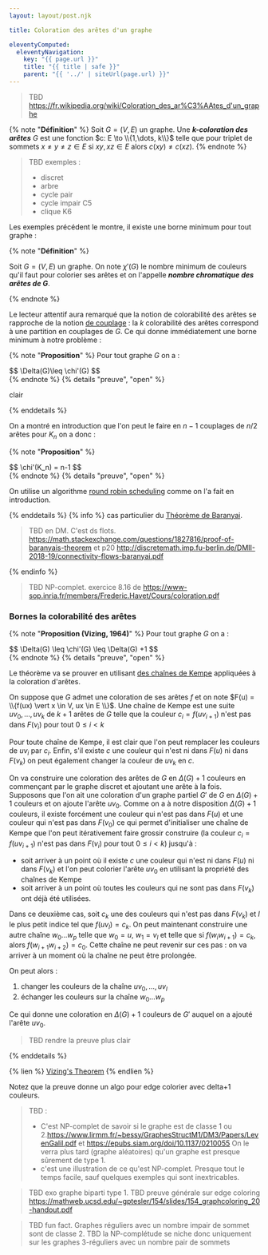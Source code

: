 ```yaml
---
layout: layout/post.njk

title: Coloration des arêtes d'un graphe

eleventyComputed:
  eleventyNavigation:
    key: "{{ page.url }}"
    title: "{{ title | safe }}"
    parent: "{{ '../' | siteUrl(page.url) }}"
---
```


> TBD <https://fr.wikipedia.org/wiki/Coloration_des_ar%C3%AAtes_d'un_graphe>

{% note "**Définition**" %}
Soit $G=(V, E)$ un graphe. Une **_$k$-coloration des arêtes_** $G$ est une fonction $c: E \to \\{1,\dots, k\\}$ telle que pour triplet de sommets $x \neq y \neq z \in E$ si $xy, xz \in E$ alors $c(xy) \neq c(xz)$.
{% endnote %}

> TBD exemples :
>
> - discret
> - arbre
> - cycle pair
> - cycle impair C5
> - clique K6
>

Les exemples précédent le montre, il existe une borne minimum pour tout graphe :

<span id="definition-notation-coloration-arête-minimum"></span>
{% note "**Définition**" %}

Soit $G=(V, E)$ un graphe. On note $\chi'(G)$ le nombre minimum de couleurs qu'il faut pour colorier ses arêtes et on l'appelle **_nombre chromatique des arêtes de $G$_**.

{% endnote %}

Le lecteur attentif aura remarqué que la notion de colorabilité des arêtes se rapproche de la notion [de couplage](../couplages) : la $k$ colorabilité des arêtes correspond à une partition en couplages de $G$. Ce qui donne immédiatement une borne minimum à notre problème :

{% note "**Proposition**" %}
Pour tout graphe $G$ on a :

<div>
$$
\Delta(G)\leq \chi'(G)
$$
</div>
{% endnote %}
{% details "preuve", "open" %}

clair

{% enddetails %}

On a montré en introduction que l'on peut le faire en $n-1$ couplages de $n/2$ arêtes pour $K_n$ on a donc :

{% note "**Proposition**" %}
<div>
$$
\chi'(K_n) = n-1
$$
</div>
{% endnote %}
{% details "preuve", "open" %}

On utilise un algorithme [round robin scheduling](https://nrich.maths.org/articles/tournament-scheduling) comme on l'a fait en introduction.

{% enddetails %}
{% info %}
cas particulier du [Théorème de Baranyai](https://en.wikipedia.org/wiki/Baranyai%27s_theorem).

> TBD en DM. C'est ds flots. <https://math.stackexchange.com/questions/1827816/proof-of-baranyais-theorem> et p20 <http://discretemath.imp.fu-berlin.de/DMII-2018-19/connectivity-flows-baranyai.pdf>

{% endinfo %}

> TBD NP-complet. exercice 8.16 de <https://www-sop.inria.fr/members/Frederic.Havet/Cours/coloration.pdf>

### Bornes la colorabilité des arêtes

{% note "**Proposition (Vizing, 1964)**" %}
Pour tout graphe $G$ on a :

<div>
$$
\Delta(G) \leq \chi'(G) \leq \Delta(G) +1
$$
</div>
{% endnote %}
{% details "preuve", "open" %}

Le théorème va se prouver en utilisant [des chaînes de Kempe](https://en.wikipedia.org/wiki/Kempe_chain) appliquées à la coloration d'arêtes.

On suppose que $G$ admet une coloration de ses arêtes $f$ et on note $F(u) = \\{f(ux) \vert x \in V, ux \in E \\}$. Une chaîne de Kempe est une suite $uv_0, \dots, uv_k$ de $k+1$ arêtes de $G$ telle que la couleur $c_i = f(uv_{i+1})$ n'est pas dans $F(v_i)$ pour tout $0 \leq i <k$

Pour toute chaîne de Kempe, il est clair que l'on peut remplacer les couleurs de $uv_{i}$ par $c_i$. Enfin, s'il existe $c$ une couleur qui n'est ni dans $F(u)$ ni dans $F(v_k)$ on peut également changer la couleur de $uv_k$ en $c$.

On va construire une coloration des arêtes de $G$ en $\Delta(G) + 1$ couleurs en commençant par le graphe discret et ajoutant une arête à la fois. Supposons que l'on ait une coloration d'un graphe partiel $G'$ de $G$ en $\Delta(G) + 1$ couleurs et on ajoute l'arête $uv_0$. Comme on a à notre disposition $\Delta(G) + 1$ couleurs, il existe forcément une couleur qui n'est pas dans
$F(u)$ et une couleur qui n'est pas dans $F(v_0)$ ce qui permet d'initialiser une chaîne de Kempe que l'on peut itérativement faire grossir construire (la couleur $c_i = f(uv_{i+1})$ n'est pas dans $F(v_i)$ pour tout $0 \leq i <k$) jusqu'à :

- soit arriver à un point où il existe $c$ une couleur qui n'est ni dans $F(u)$ ni dans $F(v_k)$ et l'on peut colorier l'arête $uv_0$ en utilisant la propriété des chaînes de Kempe
- soit arriver à un point où toutes les couleurs qui ne sont pas dans $F(v_k)$ ont déjà été utilisées.

Dans ce deuxième cas, soit $c_k$ une des couleurs qui n'est pas dans $F(v_k)$ et $l$ le plus petit indice tel que $f(uv_l) = c_k$. On peut maintenant construire une autre chaîne $w_0\dots w_p$ telle que $w_0 = u$, $w_1 = v_l$ et telle que si $f(w_iw_{i+1}) = c_k$, alors $f(w_{i+1}w_{i+2}) = c_0$. Cette chaîne ne peut revenir sur ces pas : on va arriver à un moment où la chaîne ne peut être prolongée.

On peut alors :

1. changer les couleurs de la chaîne $uv_0, \dots, uv_l$
2. échanger les couleurs sur la chaîne $w_0\dots w_p$

Ce qui donne une coloration en $\Delta(G) + 1$ couleurs de $G'$ auquel on a ajouté l'arête $uv_0$.

> TBD rendre la preuve plus clair

{% enddetails %}

{% lien %}
[Vizing's Theorem](https://www.youtube.com/watch?v=OZWZpQmGp0g)
{% endlien %}

Notez que la preuve donne un algo pour edge colorier avec delta+1 couleurs.

> TBD :
>
> - C'est NP-complet de savoir si le graphe est de classe 1 ou 2.<https://www.lirmm.fr/~bessy/GraphesStructM1/DM3/Papers/LevenGalil.pdf> et <https://epubs.siam.org/doi/10.1137/0210055> On le verra plus tard (graphe aléatoires) qu'un graphe est presque sûrement de type 1.
> - c'est une illustration de ce qu'est NP-complet. Presque tout le temps facile, sauf quelques exemples qui sont inextricables.

> TBD exo graphe biparti type 1. TBD preuve générale sur edge coloring <https://mathweb.ucsd.edu/~gptesler/154/slides/154_graphcoloring_20-handout.pdf>

> TBD fun fact. Graphes réguliers avec un nombre impair de sommet sont de classe 2.
> TBD la NP-complétude se niche donc uniquement sur les graphes 3-réguliers avec un nombre pair de sommets
